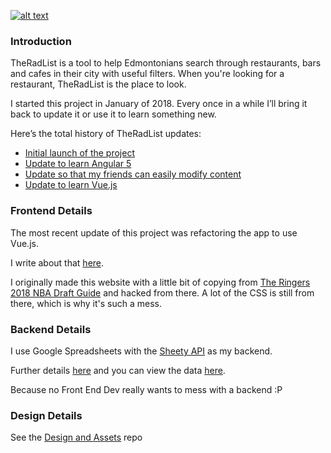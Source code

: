 [![alt text](https://cdn-images-1.medium.com/max/1600/1*3A1c7OFEVCFWX-nwayHYdQ.png "TheRadList frontpage")](https://www.theradlist.com)

### Introduction

TheRadList is a tool to help Edmontonians search through restaurants, bars and cafes in their city with useful filters. 
When you're looking for a restaurant, TheRadList is the place to look. 

I started this project in January of 2018. Every once in a while I’ll bring it back to update it or use it to learn something new.

Here’s the total history of TheRadList updates:

* [Initial launch of the project](https://medium.com/arjunkalburgi/theradlist-a-new-side-product-e07bf0d3fdd8)
* [Update to learn Angular 5](https://github.com/theradlist/angular-radlist)
* [Update so that my friends can easily modify content](https://medium.com/arjunkalburgi/im-more-lazy-than-you-backends-with-google-spreadsheets-3eeac8d135c1)
* [Update to learn Vue.js](https://medium.com/arjunkalburgi/viewing-vue-with-theradlist-8851502ab709)


### Frontend Details 

The most recent update of this project was refactoring the app to use Vue.js. 

I write about that [here](https://medium.com/arjunkalburgi/viewing-vue-with-theradlist-8851502ab709). 

I originally made this website with a little bit of copying from [The Ringers 2018 NBA Draft Guide](https://nbadraft.theringer.com/) and hacked from there. A lot of the CSS is still from there, which is why it's such a mess. 


### Backend Details

I use Google Spreadsheets with the [Sheety API](https://sheety.co/) as my backend. 

Further details [here](https://medium.com/arjunkalburgi/im-more-lazy-than-you-backends-with-google-spreadsheets-3eeac8d135c1) and you can view the data [here](https://www.theradlist.com/data).

Because no Front End Dev really wants to mess with a backend :P 


### Design Details 

See the [Design and Assets](https://github.com/theradlist/Design-and-Assets) repo
